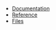  - [Documentation](/README)
 - [Reference](/_doxybook/Namespaces/namespacelava)
 - [Files](/_doxybook/Files/README)
